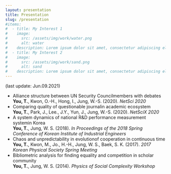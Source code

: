 ```yaml
---
layout: presentation
title: Presentation
slug: /presentation
#items:
#  - title: My Interest 1
#    image:
#      src: /assets/img/work/water.png
#      alt: water
#    description: Lorem ipsum dolor sit amet, consectetur adipiscing elit, sed do eiusmod tempor incididunt ut labore et dolore magna aliqua. Ut enim ad minim veniam, quis nostrud exercitation ullamco laboris nisi ut aliquip ex ea commodo consequat.
#  - title: My Interest 2
#    image:
#      src: /assets/img/work/sand.png
#      alt: sand
#    description: Lorem ipsum dolor sit amet, consectetur adipiscing elit, sed do eiusmod tempor incididunt ut labore et dolore magna aliqua. Ut enim ad minim veniam, quis nostrud exercitation ullamco laboris nisi ut aliquip ex ea commodo consequat. Duis aute irure dolor in reprehenderit in voluptate velit esse cillum dolore eu fugiat nulla pariatur.
---
```

(last update: Jun.09.2021)
<ul>
  <li> 
    Alliance structure between UN Security Councilmembers with debates<br> 
    <b>You, T.</b>, Kwon, O.-H., Hong, I., Jung, W.-S. (2020). <i>NetSci 2020</i>
  </li>
  <li> 
    Comparing quality of questionable journalin academic ecosystem<br> 
    <b>You, T.</b>, Park, J., Lee., J.Y., Yun, J., Jung, W.-S. (2020). <i>NetSciX 2020</i>
  </li>
  <li> 
     A system dynamics of national R&D performance measurement systemin Korea<br> 
    <b>You, T.</b>, Jung, W. S. (2018). <i>In Proceedings of the 2018 Spring Conference of Korean Institute of Industrial Engineers</i>
  </li>
  <li> 
     Chaos and unpredictability in evolutionof cooperation in continuous time<br> 
    <b>You, T.</b>, Kwon, M., Jo., H.-H., Jung, W. S., Baek, S. K. (2017). <i>2017 Korean Physical Society Spring Meeting</i>
  </li>  
  <li> 
    Bibliometric analysis for finding equality and competition in scholar community<br> 
    <b>You, T.</b>, Jung, W. S. (2014). <i>Physics of Social Complexity Workshop</i>
  </li>  
</ul>
<br>
